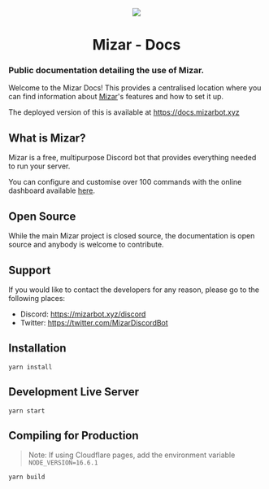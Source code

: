 
<p align="center">
  <img src="https://cdn.discordapp.com/attachments/812304694960848897/900866007772577852/logo.png" />
</p>

<h1 align="center">Mizar - Docs</h1>
<h3>Public documentation detailing the use of Mizar.</h2>

Welcome to the Mizar Docs! This provides a centralised location where you can find information about [Mizar](https://mizarbot.xyz)'s features and how to set it up.

The deployed version of this is available at https://docs.mizarbot.xyz

## What is Mizar?

Mizar is a free, multipurpose Discord bot that provides everything needed to run your server. 

You can configure and customise over 100 commands with the online dashboard available [here](https://mizarbot.xyz).

## Open Source
While the main Mizar project is closed source, the documentation is open source and anybody is welcome to contribute.

## Support
If you would like to contact the developers for any reason, please go to the following places:
* Discord: https://mizarbot.xyz/discord
* Twitter: https://twitter.com/MizarDiscordBot

## Installation
```console
yarn install
```

## Development Live Server
```console
yarn start
```

## Compiling for Production
> Note: If using Cloudflare pages, add the environment variable `NODE_VERSION=16.6.1`
```console
yarn build
```
